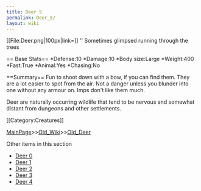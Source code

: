 ```yaml
---
title: Deer 5
permalink: Deer_5/
layout: wiki
---
```

[[File:Deer.png|100px|link=]] '' Sometimes glimpsed running through the trees

== Base Stats==
*Defense:10
*Damage:10
*Body size:Large
*Weight:400
*Fast:True
*Animal:Yes
*Chasing:No

==Summary==
Fun to shoot down with a bow, if you can find them. They are a lot easier to spot from the air. Not a danger unless you blunder into one without any armour on. Imps don't like them much.

Deer are naturally occurring wildlife that tend to be nervous and somewhat distant from dungeons and other settlements.

[[Category:Creatures]]

[MainPage](/keeperrl_wiki/ "wikilink")>>[Old_Wiki](/keeperrl_wiki/Old_Wiki "wikilink")>>[Old_Deer](/keeperrl_wiki/Old_Deer "wikilink")

Other items in this section
-    [Deer 0](/keeperrl_wiki/Deer_0 "wikilink")
-    [Deer 1](/keeperrl_wiki/Deer_1 "wikilink")
-    [Deer 2](/keeperrl_wiki/Deer_2 "wikilink")
-    [Deer 3](/keeperrl_wiki/Deer_3 "wikilink")
-    [Deer 4](/keeperrl_wiki/Deer_4 "wikilink")
